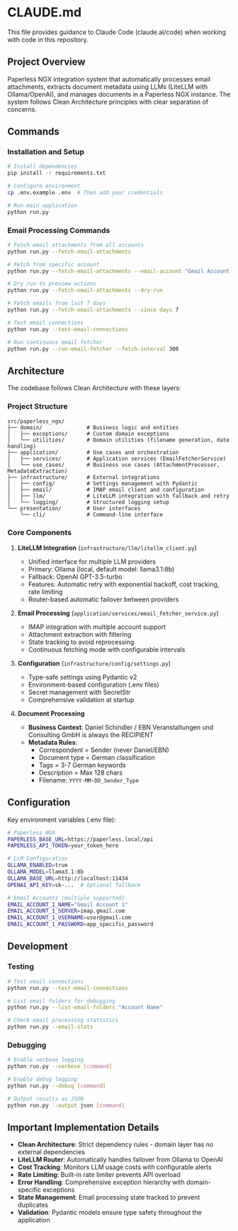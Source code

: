 # CLAUDE.md

This file provides guidance to Claude Code (claude.ai/code) when working with code in this repository.

## Project Overview

Paperless NGX integration system that automatically processes email attachments, extracts document metadata using LLMs (LiteLLM with Ollama/OpenAI), and manages documents in a Paperless NGX instance. The system follows Clean Architecture principles with clear separation of concerns.

## Commands

### Installation and Setup
```bash
# Install dependencies
pip install -r requirements.txt

# Configure environment
cp .env.example .env  # Then add your credentials

# Run main application
python run.py
```

### Email Processing Commands
```bash
# Fetch email attachments from all accounts
python run.py --fetch-email-attachments

# Fetch from specific account
python run.py --fetch-email-attachments --email-account "Gmail Account 1"

# Dry run to preview actions
python run.py --fetch-email-attachments --dry-run

# Fetch emails from last 7 days
python run.py --fetch-email-attachments --since-days 7

# Test email connections
python run.py --test-email-connections

# Run continuous email fetcher
python run.py --run-email-fetcher --fetch-interval 300
```

## Architecture

The codebase follows Clean Architecture with these layers:

### Project Structure
```
src/paperless_ngx/
├── domain/              # Business logic and entities
│   ├── exceptions/      # Custom domain exceptions
│   └── utilities/       # Domain utilities (filename generation, date handling)
├── application/         # Use cases and orchestration
│   ├── services/        # Application services (EmailFetcherService)
│   └── use_cases/       # Business use cases (AttachmentProcessor, MetadataExtraction)
├── infrastructure/      # External integrations
│   ├── config/          # Settings management with Pydantic
│   ├── email/           # IMAP email client and configuration
│   ├── llm/             # LiteLLM integration with fallback and retry
│   └── logging/         # Structured logging setup
└── presentation/        # User interfaces
    └── cli/             # Command-line interface
```

### Core Components

1. **LiteLLM Integration** (`infrastructure/llm/litellm_client.py`)
   - Unified interface for multiple LLM providers
   - Primary: Ollama (local, default model: llama3.1:8b)
   - Fallback: OpenAI GPT-3.5-turbo
   - Features: Automatic retry with exponential backoff, cost tracking, rate limiting
   - Router-based automatic failover between providers

2. **Email Processing** (`application/services/email_fetcher_service.py`)
   - IMAP integration with multiple account support
   - Attachment extraction with filtering
   - State tracking to avoid reprocessing
   - Continuous fetching mode with configurable intervals

3. **Configuration** (`infrastructure/config/settings.py`)
   - Type-safe settings using Pydantic v2
   - Environment-based configuration (.env files)
   - Secret management with SecretStr
   - Comprehensive validation at startup

4. **Document Processing**
   - **Business Context**: Daniel Schindler / EBN Veranstaltungen und Consulting GmbH is always the RECIPIENT
   - **Metadata Rules**:
     - Correspondent = Sender (never Daniel/EBN)
     - Document type = German classification
     - Tags = 3-7 German keywords
     - Description = Max 128 chars
     - Filename: `YYYY-MM-DD_Sender_Type`

## Configuration

Key environment variables (.env file):
```bash
# Paperless NGX
PAPERLESS_BASE_URL=https://paperless.local/api
PAPERLESS_API_TOKEN=your_token_here

# LLM Configuration
OLLAMA_ENABLED=true
OLLAMA_MODEL=llama3.1:8b
OLLAMA_BASE_URL=http://localhost:11434
OPENAI_API_KEY=sk-...  # Optional fallback

# Email Accounts (multiple supported)
EMAIL_ACCOUNT_1_NAME="Gmail Account 1"
EMAIL_ACCOUNT_1_SERVER=imap.gmail.com
EMAIL_ACCOUNT_1_USERNAME=user@gmail.com
EMAIL_ACCOUNT_1_PASSWORD=app_specific_password
```

## Development

### Testing
```bash
# Test email connections
python run.py --test-email-connections

# List email folders for debugging
python run.py --list-email-folders "Account Name"

# Check email processing statistics
python run.py --email-stats
```

### Debugging
```bash
# Enable verbose logging
python run.py --verbose [command]

# Enable debug logging
python run.py --debug [command]

# Output results as JSON
python run.py --output json [command]
```

## Important Implementation Details

- **Clean Architecture**: Strict dependency rules - domain layer has no external dependencies
- **LiteLLM Router**: Automatically handles failover from Ollama to OpenAI
- **Cost Tracking**: Monitors LLM usage costs with configurable alerts
- **Rate Limiting**: Built-in rate limiter prevents API overload
- **Error Handling**: Comprehensive exception hierarchy with domain-specific exceptions
- **State Management**: Email processing state tracked to prevent duplicates
- **Validation**: Pydantic models ensure type safety throughout the application
